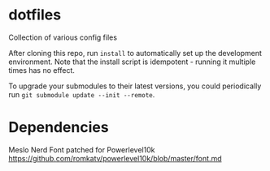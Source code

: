 # dotfiles

Collection of various config files

After cloning this repo, run `install` to automatically set up the development
environment. Note that the install script is idempotent - running it multiple
times has no effect.

To upgrade your submodules to their latest versions, you could periodically run
`git submodule update --init --remote`.

# Dependencies
Meslo Nerd Font patched for Powerlevel10k
https://github.com/romkatv/powerlevel10k/blob/master/font.md
